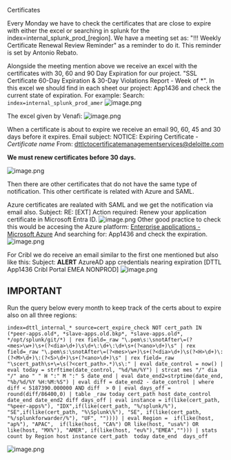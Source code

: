 Certificates

Every Monday we have to check the certificates that are close to expire with either the excel or searching in splunk for the index=internal_splunk_prod_[region]. We have a meeting set as: "!!! Weekly Certificate Renewal Review Reminder" as a reminder to do it. This reminder is set by Antonio Rebato.

Alongside the meeting mention above we receive an excel with the certificates with 30, 60 and 90 Day Expiration for our project. "SSL Certificate 60-Day Expiration & 30-Day Violations Report - Week of *". In this excel we should find in each sheet our project: App1436 and check the current state of expiration. For example:
Search:
`index=internal_splunk_prod_amer`
![image.png](/.attachments/image-8ae2b510-a44f-4353-9442-7eaaa975f059.png)

The excel given by Venafi:
![image.png](/.attachments/image-3d599027-0056-44ed-b38b-fd60fb394104.png)

When a certificate is about to expire we receive an email 90, 60, 45 and 30 days before it expires.
Email subject: NOTICE: Expiring Certificate - *Certificate name*
From: dttlctocertificatemanagementservices@deloitte.com

**We must renew certificates before 30 days.**

![image.png](/.attachments/image-05355653-0f07-4055-a47a-568e312f74cd.png)

Then there are other certificates that do not have the same type of notification.
This other certificate is related with Azure and SAML.

Azure certificates are realated with SAML and we get the notification via email also.
Subject: RE: [EXT] Action required: Renew your application certificate in Microsoft Entra ID.
![image.png](/.attachments/image-d02e5cee-f5d2-4c09-b011-6260daf6ecad.png)
Other good practice to check this would be accesing the Azure platform:
[Enterprise applications - Microsoft Azure](https://portal.azure.com/#view/Microsoft_AAD_IAM/StartboardApplicationsMenuBlade/~/AppAppsPreview/menuId~/null)
And searching for: App1436 and check the expiration.
![image.png](/.attachments/image-92ef1f5b-2b49-4d76-92a9-8851a58d0151.png)

For Cribl we do receive an email similar to the first one mentioned but also like this:
Subject: **ALERT** AzureAD app credentials nearing expiration [DTTL App1436 Cribl Portal EMEA NONPROD]
![image.png](/.attachments/image-e0db9774-d7b9-4c3f-a2aa-2ec8bdb267dd.png)

## **IMPORTANT**
Run the query below every month to keep track of the certs about to expire also on all three regions:

`index=dttl_internal_* source=cert_expire_check NOT cert_path IN (*peer-apps.old*, *slave-apps.old.bkp*, *slave-apps.old*, */opt/splunk/git/*)
| rex field=_raw "\.pem\s:\snotAfter\=(?<mes>\w+)\s+(?<dia>\d+)\s\d+\:\d+\:\d+\s+(?<ano>\d+)\s"
| rex field=_raw "\.pem\s:\snotAfter\=(?<mes>\w+)\s+(?<dia>\d+)\s(?<H>\d+)\:(?<M>\d+)\:(?<S>\d+)\s+(?<ano>\d+)\s"
| rex field=_raw "\scert_path\s+\=\s(?<cert_path>.*)\s\:"
| eval date_control = now()
| eval today = strftime(date_control, "%d/%m/%Y")
| strcat mes "/" dia  "/" ano " " H ":" M ":" S date_end
| eval date_end2=strptime(date_end, "%b/%d/%Y %H:%M:%S")
| eval diff = date_end2 - date_control
| where diff < 5187390.000000 AND diff  > 0
| eval days_off = round(diff/86400,0)
| table _raw today cert_path host date_control date_end date_end2 diff days_off
| eval instance = if(like(cert_path, "%peer-apps%"), "IDX",if(like(cert_path, "%/splunk/%"), "SE",if(like(cert_path, "%\Splunk\%"), "SE", if(like(cert_path, "%/splunkforwarder/%"), "UF", ""))))
| eval Region =  if(like(host, "ap%"), "APAC",  if(like(host, "CA%") OR like(host, "usa%") OR like(host, "MX%"), "AMER", if(like(host, "eu%"),"EMEA","")))
| stats count by Region host instance cert_path  today date_end  days_off`

![image.png](/.attachments/image-eb8436ef-4d13-40b0-9638-4a50c9206f0e.png)
